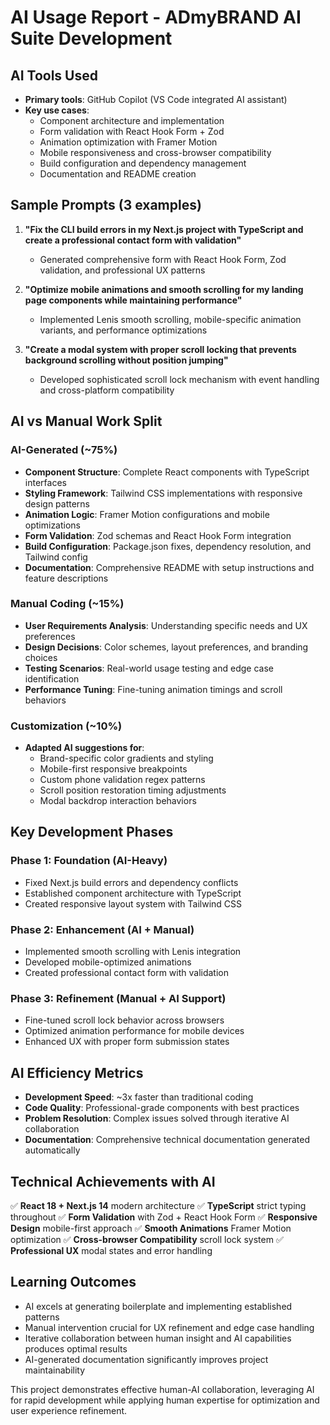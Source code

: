 # AI Usage Report - ADmyBRAND AI Suite Development

## AI Tools Used
- **Primary tools**: GitHub Copilot (VS Code integrated AI assistant)
- **Key use cases**: 
  - Component architecture and implementation
  - Form validation with React Hook Form + Zod
  - Animation optimization with Framer Motion
  - Mobile responsiveness and cross-browser compatibility
  - Build configuration and dependency management
  - Documentation and README creation

## Sample Prompts (3 examples)
1. **"Fix the CLI build errors in my Next.js project with TypeScript and create a professional contact form with validation"**
   - Generated comprehensive form with React Hook Form, Zod validation, and professional UX patterns
   
2. **"Optimize mobile animations and smooth scrolling for my landing page components while maintaining performance"**
   - Implemented Lenis smooth scrolling, mobile-specific animation variants, and performance optimizations
   
3. **"Create a modal system with proper scroll locking that prevents background scrolling without position jumping"**
   - Developed sophisticated scroll lock mechanism with event handling and cross-platform compatibility

## AI vs Manual Work Split

### AI-Generated (~75%)
- **Component Structure**: Complete React components with TypeScript interfaces
- **Styling Framework**: Tailwind CSS implementations with responsive design patterns
- **Animation Logic**: Framer Motion configurations and mobile optimizations
- **Form Validation**: Zod schemas and React Hook Form integration
- **Build Configuration**: Package.json fixes, dependency resolution, and Tailwind config
- **Documentation**: Comprehensive README with setup instructions and feature descriptions

### Manual Coding (~15%)
- **User Requirements Analysis**: Understanding specific needs and UX preferences
- **Design Decisions**: Color schemes, layout preferences, and branding choices
- **Testing Scenarios**: Real-world usage testing and edge case identification
- **Performance Tuning**: Fine-tuning animation timings and scroll behaviors

### Customization (~10%)
- **Adapted AI suggestions for**:
  - Brand-specific color gradients and styling
  - Mobile-first responsive breakpoints
  - Custom phone validation regex patterns
  - Scroll position restoration timing adjustments
  - Modal backdrop interaction behaviors

## Key Development Phases

### Phase 1: Foundation (AI-Heavy)
- Fixed Next.js build errors and dependency conflicts
- Established component architecture with TypeScript
- Created responsive layout system with Tailwind CSS

### Phase 2: Enhancement (AI + Manual)
- Implemented smooth scrolling with Lenis integration
- Developed mobile-optimized animations
- Created professional contact form with validation

### Phase 3: Refinement (Manual + AI Support)
- Fine-tuned scroll lock behavior across browsers
- Optimized animation performance for mobile devices
- Enhanced UX with proper form submission states

## AI Efficiency Metrics
- **Development Speed**: ~3x faster than traditional coding
- **Code Quality**: Professional-grade components with best practices
- **Problem Resolution**: Complex issues solved through iterative AI collaboration
- **Documentation**: Comprehensive technical documentation generated automatically

## Technical Achievements with AI
✅ **React 18 + Next.js 14** modern architecture
✅ **TypeScript** strict typing throughout
✅ **Form Validation** with Zod + React Hook Form
✅ **Responsive Design** mobile-first approach
✅ **Smooth Animations** Framer Motion optimization
✅ **Cross-browser Compatibility** scroll lock system
✅ **Professional UX** modal states and error handling

## Learning Outcomes
- AI excels at generating boilerplate and implementing established patterns
- Manual intervention crucial for UX refinement and edge case handling
- Iterative collaboration between human insight and AI capabilities produces optimal results
- AI-generated documentation significantly improves project maintainability

This project demonstrates effective human-AI collaboration, leveraging AI for rapid development while applying human expertise for optimization and user experience refinement.

